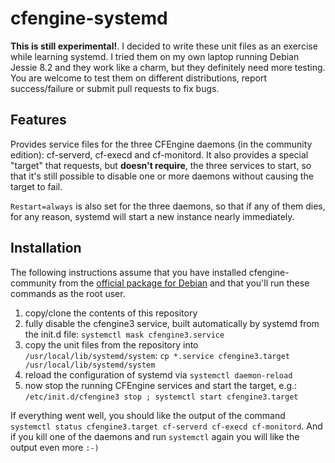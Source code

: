 # cfengine-systemd

**This is still experimental!**. I decided to write these unit files as an
exercise while learning systemd. I tried them on my own laptop running
Debian Jessie 8.2 and they work like a charm, but they definitely need
more testing. You are welcome to test them on different distributions,
report success/failure or submit pull requests to fix bugs.


## Features

Provides service files for the three CFEngine daemons (in the community
edition): cf-serverd, cf-execd and cf-monitord. It also provides a special
"target" that requests, but **doesn't require**, the three services to
start, so that it's still possible to disable one or more daemons without
causing the target to fail.

`Restart=always` is also set for the three daemons, so that if any of them
dies, for any reason, systemd will start a new instance nearly immediately.

## Installation

The following instructions assume
that you have installed cfengine-community from the [official package
for Debian](https://cfengine.com/product/community/) and that you'll run
these commands as the root user.

1. copy/clone the contents of this repository
2. fully disable the cfengine3 service, built automatically by systemd from
the init.d file: ```systemctl mask cfengine3.service```
3. copy the unit files from the repository into `/usr/local/lib/systemd/system`: ```cp *.service cfengine3.target /usr/local/lib/systemd/system```
4. reload the configuration of systemd via ```systemctl daemon-reload```
5. now stop the running CFEngine services and start the target, e.g.: ```/etc/init.d/cfengine3 stop ; systemctl start cfengine3.target```

If everything went well, you should like the output of the command `systemctl status cfengine3.target cf-serverd cf-execd cf-monitord`. And if you kill one of the daemons and run `systemctl` again you will like the output even more `:-)`


